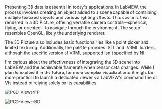 Presenting 3D data is essential in today's applications. In LabVIEW, the process involves creating an object added to a scene capable of containing multiple textured objects and various lighting effects. This scene is then rendered in a 3D Picture, offering versatile camera controls—spherical, flying, or oriented—to navigate through the environment. The setup resembles OpenGL, likely the underlying renderer.

The 3D Picture also includes basic functionalities like a point picker and limited texturing. Additionally, the palette provides .STL and .VRML loaders, although the specific version of VRML supported isn't specified by NI.

I'm curious about the effectiveness of integrating the 3D scene into LabVIEW and the achievable framerate when sensor data changes. While I plan to explore it in the future, for more complex visualizations, it might be more practical to launch a dedicated viewer via LabVIEW's command line or VIs instead of relying solely on its capabilities.

![PCD-ViewerFP](/labview-blog/assets/images/pcd_viewer.PNG)

![PCD-ViewerBD](/labview-blog/assets/images/pcdViewer.png)

